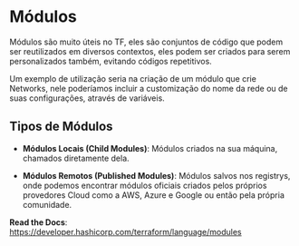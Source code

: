 # Módulos
Módulos são muito úteis no TF, eles são conjuntos de código que podem ser reutilizados em diversos contextos, eles podem ser criados para serem personalizados também, evitando códigos repetitivos.

Um exemplo de utilização seria na criação de um módulo que crie Networks, nele poderíamos incluir a customização do nome da rede ou de suas configurações, através de variáveis.

## Tipos de Módulos

- **Módulos Locais (Child Modules)**: Módulos criados na sua máquina, chamados diretamente dela.

- **Módulos Remotos (Published Modules)**: Módulos salvos nos registrys, onde podemos encontrar módulos oficiais criados pelos próprios provedores Cloud como a AWS, Azure e Google ou então pela própria comunidade.

**Read the Docs**: https://developer.hashicorp.com/terraform/language/modules